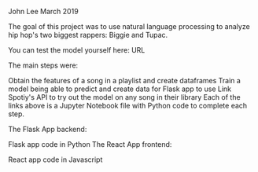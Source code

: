 John Lee
March 2019

The goal of this project was to use natural language processing to analyze hip hop's two biggest rappers: Biggie and Tupac. 

You can test the model yourself here:
URL

The main steps were:

Obtain the features of a song in a playlist and create dataframes
Train a model being able to predict and create data for Flask app to use
Link Spotiy's API to try out the model on any song in their library
Each of the links above is a Jupyter Notebook file with Python code to complete each step.

The Flask App backend:

Flask app code in Python
The React App frontend:

React app code in Javascript
